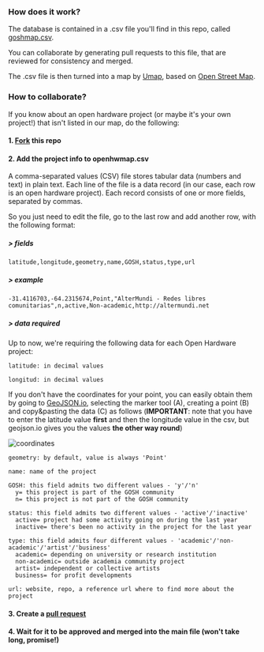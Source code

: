 ### How does it work?

The database is contained in a .csv file you'll find in this repo, called [goshmap.csv](https://github.com/thessaly/GOSHMap/blob/master/goshmap.csv).

You can collaborate by generating pull requests to this file, that are reviewed for consistency and merged. 

The .csv file is then turned into a map by [Umap](http://umap.openstreetmap.fr), based on [Open Street Map](http://openstreetmap.org).


### How to collaborate?

If you know about an open hardware project (or maybe it's your own project!) that isn't listed in our map, do the following:

#### 1. [Fork](https://help.github.com/articles/fork-a-repo/) this repo

#### 2. Add the project info to **openhwmap.csv** 

A comma-separated values (CSV) file stores tabular data (numbers and text) in plain text. Each line of the file is a data record (in our case, each row is an open hardware project). Each record consists of one or more fields, separated by commas. 

So you just need to edit the file, go to the last row and add another row, with the following format:

##### > fields
`latitude,longitude,geometry,name,GOSH,status,type,url`

##### > example
`-31.4116703,-64.2315674,Point,"AlterMundi - Redes libres comunitarias",n,active,Non-academic,http://altermundi.net`

##### > data required

Up to now, we're requiring the following data for each Open Hardware project:

```
latitude: in decimal values    

longitud: in decimal values
```

If you don't have the coordinates for your point, you can easily obtain them by going to [GeoJSON.io](http://geojson.io), selecting the marker tool (A), creating a point (B) and copy&pasting the data (C) as follows (**IMPORTANT**: note that you have to enter the latitude value **first** and then the longitude value in the csv, but geojson.io gives you the values **the other way round**) 

![coordinates](/screenshots/coordinates.png) 

```
geometry: by default, value is always 'Point'    

name: name of the project    

GOSH: this field admits two different values - 'y'/'n'  
  y= this project is part of the GOSH community
  n= this project is not part of the GOSH community   

status: this field admits two different values - 'active'/'inactive'    
  active= project had some activity going on during the last year    
  inactive= there's been no activity in the project for the last year    

type: this field admits four different values - 'academic'/'non-academic'/'artist'/'business'    
  academic= depending on university or research institution    
  non-academic= outside academia community project   
  artist= independent or collective artists    
  business= for profit developments    

url: website, repo, a reference url where to find more about the project    
```

#### 3. Create a [pull request](https://help.github.com/articles/creating-a-pull-request-from-a-fork/)

#### 4. Wait for it to be approved and merged into the main file (won't take long, promise!)
